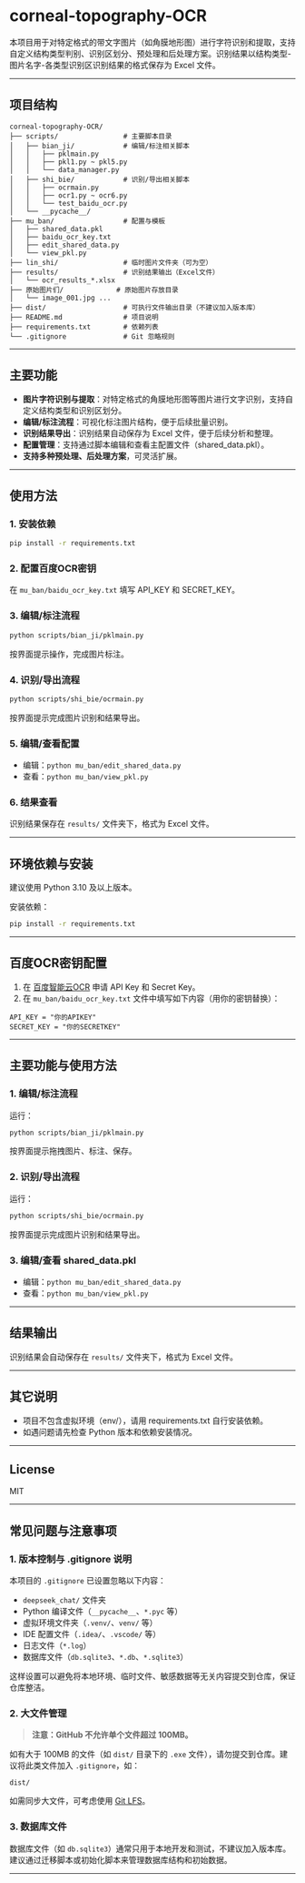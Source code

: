 # corneal-topography-OCR

本项目用于对特定格式的带文字图片（如角膜地形图）进行字符识别和提取，支持自定义结构类型判别、识别区划分、预处理和后处理方案。识别结果以结构类型-图片名字-各类型识别区识别结果的格式保存为 Excel 文件。

---

## 项目结构

```
corneal-topography-OCR/
├── scripts/                # 主要脚本目录
│   ├── bian_ji/            # 编辑/标注相关脚本
│   │   ├── pklmain.py
│   │   ├── pkl1.py ~ pkl5.py
│   │   └── data_manager.py
│   ├── shi_bie/            # 识别/导出相关脚本
│   │   ├── ocrmain.py
│   │   ├── ocr1.py ~ ocr6.py
│   │   └── test_baidu_ocr.py
│   └── __pycache__/
├── mu_ban/                 # 配置与模板
│   ├── shared_data.pkl
│   ├── baidu_ocr_key.txt
│   ├── edit_shared_data.py
│   └── view_pkl.py
├── lin_shi/                # 临时图片文件夹（可为空）
├── results/                # 识别结果输出（Excel文件）
│   └── ocr_results_*.xlsx
├── 原始图片们/             # 原始图片存放目录
│   └── image_001.jpg ...
├── dist/                   # 可执行文件输出目录（不建议加入版本库）
├── README.md               # 项目说明
├── requirements.txt        # 依赖列表
└── .gitignore              # Git 忽略规则
```

---

## 主要功能

- **图片字符识别与提取**：对特定格式的角膜地形图等图片进行文字识别，支持自定义结构类型和识别区划分。
- **编辑/标注流程**：可视化标注图片结构，便于后续批量识别。
- **识别结果导出**：识别结果自动保存为 Excel 文件，便于后续分析和整理。
- **配置管理**：支持通过脚本编辑和查看主配置文件（shared_data.pkl）。
- **支持多种预处理、后处理方案**，可灵活扩展。

---

## 使用方法

### 1. 安装依赖
```bash
pip install -r requirements.txt
```

### 2. 配置百度OCR密钥
在 `mu_ban/baidu_ocr_key.txt` 填写 API_KEY 和 SECRET_KEY。

### 3. 编辑/标注流程
```bash
python scripts/bian_ji/pklmain.py
```
按界面提示操作，完成图片标注。

### 4. 识别/导出流程
```bash
python scripts/shi_bie/ocrmain.py
```
按界面提示完成图片识别和结果导出。

### 5. 编辑/查看配置
- 编辑：`python mu_ban/edit_shared_data.py`
- 查看：`python mu_ban/view_pkl.py`

### 6. 结果查看
识别结果保存在 `results/` 文件夹下，格式为 Excel 文件。

---

## 环境依赖与安装

建议使用 Python 3.10 及以上版本。

安装依赖：
```bash
pip install -r requirements.txt
```

---

## 百度OCR密钥配置

1. 在 [百度智能云OCR](https://cloud.baidu.com/product/ocr/general) 申请 API Key 和 Secret Key。
2. 在 `mu_ban/baidu_ocr_key.txt` 文件中填写如下内容（用你的密钥替换）：

```
API_KEY = "你的APIKEY"
SECRET_KEY = "你的SECRETKEY"
```

---

## 主要功能与使用方法

### 1. 编辑/标注流程
运行：
```bash
python scripts/bian_ji/pklmain.py
```
按界面提示拖拽图片、标注、保存。

### 2. 识别/导出流程
运行：
```bash
python scripts/shi_bie/ocrmain.py
```
按界面提示完成图片识别和结果导出。

### 3. 编辑/查看 shared_data.pkl
- 编辑：`python mu_ban/edit_shared_data.py`
- 查看：`python mu_ban/view_pkl.py`

---

## 结果输出

识别结果会自动保存在 `results/` 文件夹下，格式为 Excel 文件。

---

## 其它说明

- 项目不包含虚拟环境（env/），请用 requirements.txt 自行安装依赖。
- 如遇问题请先检查 Python 版本和依赖安装情况。

---

## License

MIT

---

## 常见问题与注意事项

### 1. 版本控制与 .gitignore 说明

本项目的 `.gitignore` 已设置忽略以下内容：

- `deepseek_chat/` 文件夹
- Python 编译文件（`__pycache__`、`*.pyc` 等）
- 虚拟环境文件夹（`.venv/`、`venv/` 等）
- IDE 配置文件（`.idea/`、`.vscode/` 等）
- 日志文件（`*.log`）
- 数据库文件（`db.sqlite3`、`*.db`、`*.sqlite3`）

这样设置可以避免将本地环境、临时文件、敏感数据等无关内容提交到仓库，保证仓库整洁。

### 2. 大文件管理

> **注意：GitHub 不允许单个文件超过 100MB。**

如有大于 100MB 的文件（如 `dist/` 目录下的 `.exe` 文件），请勿提交到仓库。建议将此类文件加入 `.gitignore`，如：

```gitignore
dist/
```

如需同步大文件，可考虑使用 [Git LFS](https://git-lfs.github.com/)。

### 3. 数据库文件

数据库文件（如 `db.sqlite3`）通常只用于本地开发和测试，不建议加入版本库。建议通过迁移脚本或初始化脚本来管理数据库结构和初始数据。

---

